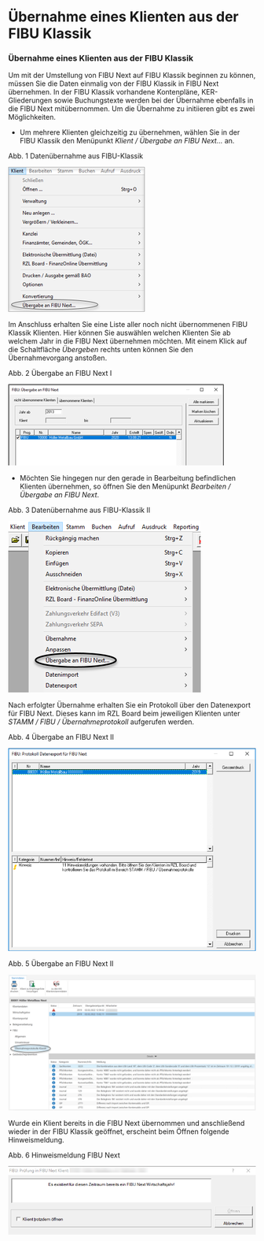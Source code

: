 # Übernahme eines Klienten aus der FIBU Klassik

### Übernahme eines Klienten aus der FIBU Klassik

Um mit der Umstellung von FIBU Next auf FIBU Klassik beginnen zu können, müssen Sie die Daten einmalig von der FIBU Klassik in FIBU Next übernehmen. In der FIBU Klassik vorhandene Kontenpläne, KER-Gliederungen sowie Buchungstexte werden bei der Übernahme ebenfalls in die FIBU Next mitübernommen. Um die Übernahme zu initiieren gibt es zwei Möglichkeiten.

* Um mehrere Klienten gleichzeitig zu übernehmen, wählen Sie in der FIBU Klassik den Menüpunkt *Klient / Übergabe an FIBU Next…* an.

Abb. 1 Datenübernahme aus FIBU-Klassik

![Image](<img/NeuesElement10.png>)

Im Anschluss erhalten Sie eine Liste aller noch nicht übernommenen FIBU Klassik Klienten. Hier können Sie auswählen welchen Klienten Sie ab welchem Jahr in die FIBU Next übernehmen möchten. Mit einem Klick auf die Schaltfläche *Übergeben* rechts unten können Sie den Übernahmevorgang anstoßen.

Abb. 2 Übergabe an FIBU Next I

![Image](<img/NeuesElement9.png>)

* Möchten Sie hingegen nur den gerade in Bearbeitung befindlichen Klienten übernehmen, so öffnen Sie den Menüpunkt *Bearbeiten / Übergabe an FIBU Next*.

Abb. 3 Datenübernahme aus FIBU-Klassik II

![Image](<img/NeuesElement8.png>)

Nach erfolgter Übernahme erhalten Sie ein Protokoll über den Datenexport für FIBU Next. Dieses kann im RZL Board beim jeweiligen Klienten unter *STAMM / FIBU / Übernahmeprotokoll* aufgerufen werden.

Abb. 4 Übergabe an FIBU Next II

![Image](<img/NeuesElement7.png>)

Abb. 5 Übergabe an FIBU Next II

![Image](<img/NeuesElement6.png>)

Wurde ein Klient bereits in die FIBU Next übernommen und anschließend wieder in der FIBU Klassik geöffnet, erscheint beim Öffnen folgende Hinweismeldung.

Abb. 6 Hinweismeldung FIBU Next

![Image](<img/NeuesElement5.png>)

